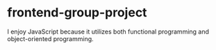# frontend-group-project

I enjoy JavaScript because it utilizes both functional programming and object-oriented programming.